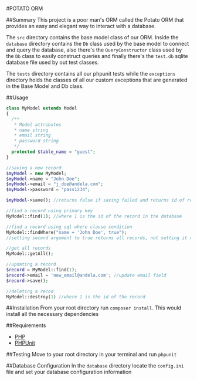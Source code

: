 #POTATO ORM

##Summary
This project is a poor man's ORM called the Potato ORM that provides an easy and elegant way to interact with a database.

The `src` directory contains the base model class of our ORM. Inside the `database` directory contains the `Db` class used by the base model to connect and query the database, also there's the `QueryConstructor` class used by the `Db` class to easily construct queries and finally there's the `test.db` sqlite database file used by out test classes.

The `tests` directory contains all our phpunit tests while the `exceptions` directory holds the classes of all our custom exceptions that are generated in the Base Model and Db class.



##Usage

```php
class MyModel extends Model
{
  /**
   * Model attributes
   * name string
   * email string
   * password string
   */
  protected $table_name = "guest";
}

//saving a new record
$myModel = new MyModel;
$myModel->name = "John Doe";
$myModel->email = "j_doe@andela.com";
$myModel->password = "pass1234";

$myModel->save(); //returns false if saving failed and returns id of record if successful

//find a record using primary key
MyModel::find(1); //where 1 is the id of the record in the database

//find a record using sql where clause condition
MyModel::findWhere("name = 'John Doe', true"); 
//setting second argument to true returns all records, not setting it returns just the first

//get all records
MyModel::getAll();

//updating a record
$record = MyModel::find(1);
$record->email = 'new_email@andela.com'; //update email field
$record->save();

//deleting a recod
MyModel::destroy(1) //where 1 is the id of the record
```
##Installation
From your root directory run `composer install`. This would install all the necessary dependencies

##Requirements

* [PHP](http://php.net/releases/5_4_0.php)
* [PHPUnit](https://phpunit.de/)

##Testing
Move to your root directory in your terminal and run `phpunit`

##Database Configuration
In the `database` directory locate the `config.ini` file and set your database configuration information

